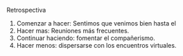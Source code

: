 Retrospectiva

1. Comenzar a hacer: Sentimos que venimos bien hasta el 
2. Hacer mas: Reuniones más frecuentes.
3. Continuar haciendo: fomentar el compañerismo.
4. Hacer menos: dispersarse con los encuentros virtuales.
